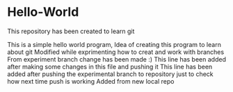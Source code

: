 Hello-World
===========

This repository has been created to learn git

This is a simple hello world program,
Idea of creating this program to learn about git
Modified while exprimenting how to creat and work with branches
From experiment branch change has been made :)
This line has been added after making some changes in this file and pushing it
This line has been added after pushing the experimental branch to repository 
just to check how next time push is working
Added from new local repo
